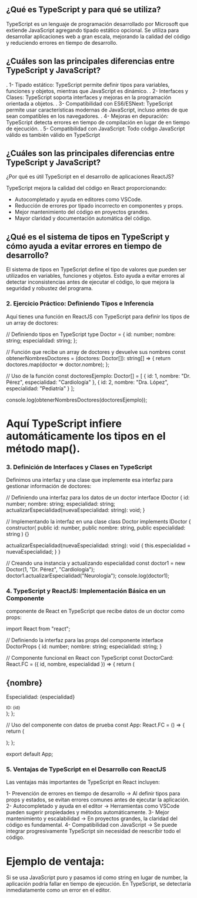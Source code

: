 

## ¿Qué es TypeScript y para qué se utiliza?


TypeScript es un lenguaje de programación desarrollado por Microsoft que extiende JavaScript agregando tipado estático opcional.
Se utiliza para desarrollar aplicaciones web a gran escala, mejorando la calidad del código y reduciendo errores en tiempo de desarrollo.

## ¿Cuáles son las principales diferencias entre TypeScript y JavaScript?
. 1- Tipado estático: TypeScript permite definir tipos para variables, funciones y objetos, mientras que JavaScript es dinámico.
. 2- Interfaces y Clases: TypeScript soporta interfaces y mejoras en la programación orientada a objetos.
. 3- Compatibilidad con ES6/ESNext: TypeScript permite usar características modernas de JavaScript, incluso antes de que sean compatibles en los navegadores.
. 4- Mejoras en depuración: TypeScript detecta errores en tiempo de compilación en lugar de en tiempo de ejecución.
. 5- Compatibilidad con JavaScript: Todo código JavaScript válido es también válido en TypeScript

## ¿Cuáles son las principales diferencias entre TypeScript y JavaScript?

¿Por qué es útil TypeScript en el desarrollo de aplicaciones ReactJS?

TypeScript mejora la calidad del código en React proporcionando:

- Autocompletado y ayuda en editores como VSCode.
- Reducción de errores por tipado incorrecto en componentes y props.
- Mejor mantenimiento del código en proyectos grandes.
- Mayor claridad y documentación automática del código.

## ¿Qué es el sistema de tipos en TypeScript y cómo ayuda a evitar errores en tiempo de desarrollo?

El sistema de tipos en TypeScript define el tipo de valores que pueden ser utilizados en variables, funciones y objetos.
Esto ayuda a evitar errores al detectar inconsistencias antes de ejecutar el código, lo que mejora la seguridad y robustez del programa.


### 2. Ejercicio Práctico: Definiendo Tipos e Inferencia

Aquí tienes una función en ReactJS con TypeScript para definir los tipos de un array de doctores:


// Definiendo tipos en TypeScript
type Doctor = {
  id: number;
  nombre: string;
  especialidad: string;
};

// Función que recibe un array de doctores y devuelve sus nombres
const obtenerNombresDoctores = (doctores: Doctor[]): string[] => {
  return doctores.map(doctor => doctor.nombre);
};

// Uso de la función
const doctoresEjemplo: Doctor[] = [
  { id: 1, nombre: "Dr. Pérez", especialidad: "Cardiología" },
  { id: 2, nombre: "Dra. López", especialidad: "Pediatría" }
];

console.log(obtenerNombresDoctores(doctoresEjemplo));


# Aquí TypeScript infiere automáticamente los tipos en el método map().


### 3. Definición de Interfaces y Clases en TypeScript

Definimos una interfaz y una clase que implemente esa interfaz para gestionar información de doctores:


// Definiendo una interfaz para los datos de un doctor
interface IDoctor {
  id: number;
  nombre: string;
  especialidad: string;
  actualizarEspecialidad(nuevaEspecialidad: string): void;
}

// Implementando la interfaz en una clase
class Doctor implements IDoctor {
  constructor(
    public id: number,
    public nombre: string,
    public especialidad: string
  ) {}

  actualizarEspecialidad(nuevaEspecialidad: string): void {
    this.especialidad = nuevaEspecialidad;
  }
}

// Creando una instancia y actualizando especialidad
const doctor1 = new Doctor(1, "Dr. Pérez", "Cardiología");
doctor1.actualizarEspecialidad("Neurología");
console.log(doctor1);

### 4. TypeScript y ReactJS: Implementación Básica en un Componente

 componente de React en TypeScript que recibe datos de un doctor como props:

 import React from "react";

// Definiendo la interfaz para las props del componente
interface DoctorProps {
  id: number;
  nombre: string;
  especialidad: string;
}

// Componente funcional en React con TypeScript
const DoctorCard: React.FC<DoctorProps> = ({ id, nombre, especialidad }) => {
  return (
    <div>
      <h2>{nombre}</h2>
      <p>Especialidad: {especialidad}</p>
      <small>ID: {id}</small>
    </div>
  );
};

// Uso del componente con datos de prueba
const App: React.FC = () => {
  return (
    <div>
      <DoctorCard id={1} nombre="Dr. Pérez" especialidad="Cardiología" />
    </div>
  );
};

export default App;


### 5. Ventajas de TypeScript en el Desarrollo con ReactJS

Las ventajas más importantes de TypeScript en React incluyen:

1- Prevención de errores en tiempo de desarrollo → Al definir tipos para props y estados, se evitan errores comunes antes de ejecutar la aplicación.
2- Autocompletado y ayuda en el editor → Herramientas como VSCode pueden sugerir propiedades y métodos automáticamente.
3- Mejor mantenimiento y escalabilidad → En proyectos grandes, la claridad del código es fundamental.
4- Compatibilidad con JavaScript → Se puede integrar progresivamente TypeScript sin necesidad de reescribir todo el código.


# Ejemplo de ventaja:

Si se usa JavaScript puro y pasamos id como string en lugar de number, la aplicación podría fallar en tiempo de ejecución.
En TypeScript, se detectaría inmediatamente como un error en el editor.









